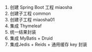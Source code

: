 1. 创建 Spring Boot 工程 miaosha
2. 创建子工程 common
3. 创建子工程 miaosha01
4. 集成 Thymeleaf
5. 统一结果封装
6. 集成 MyBatis + Druid
7. 集成Jedis + Reids + 通用缓存 key 封装
